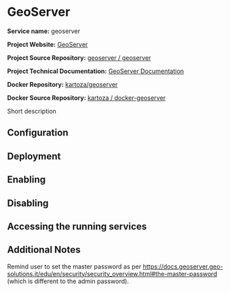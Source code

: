 # GeoServer

**Service name:** geoserver

**Project Website:** [GeoServer](http://geoserver.org/)

**Project Source Repository:** [geoserver / geoserver](https://github.com/geoserver/geoserver)

**Project Technical Documentation:** [GeoServer Documentation](https://docs.geoserver.org/)

**Docker Repository:** [kartoza/geoserver](https://hub.docker.com/r/kartoza/geoserver)

**Docker Source Repository:** [kartoza / docker-geoserver](https://github.com/kartoza/docker-geoserver)

Short description

## Configuration

## Deployment

## Enabling

## Disabling

## Accessing the running services

## Additional Notes


Remind user to set the master password as per
https://docs.geoserver.geo-solutions.it/edu/en/security/security_overview.html#the-master-password
(which is different to the admin password).


